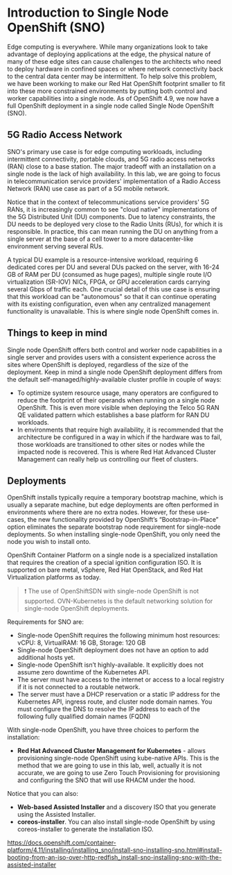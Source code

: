 # Introduction to Single Node OpenShift (SNO)

Edge computing is everywhere. While many organizations look to take advantage of deploying applications at the edge, the physical nature of many of these edge sites can cause challenges to the architects who need to deploy hardware in confined spaces or where network connectivity back to the central data center may be intermittent. To help solve this problem, we have been working to make our Red Hat OpenShift footprint smaller to fit into these more constrained environments by putting both control and worker capabilities into a single node. As of OpenShift 4.9, we now have a full OpenShift deployment in a single node called Single Node OpenShift (SNO).

## 5G Radio Access Network

SNO's primary use case is for edge computing workloads, including intermittent connectivity, portable clouds, and 5G radio access networks (RAN) close to a base station. The major tradeoff with an installation on a single node is the lack of high availability. In this lab, we are going to focus in telecommunication service providers' implementation of a Radio Access Network (RAN) use case as part of a 5G mobile network. 

Notice that in the context of telecommunications service providers' 5G RANs, it is increasingly common to see "cloud native" implementations of the 5G Distributed Unit (DU) components. Due to latency constraints, the DU needs to be deployed very close to the Radio Units (RUs), for which it is responsible. In practice, this can mean running the DU on anything from a single server at the base of a cell tower to a more datacenter-like environment serving several RUs.

A typical DU example is a resource-intensive workload, requiring 6 dedicated cores per DU and several DUs packed on the server, with 16-24 GB of RAM per DU (consumed as huge pages), multiple single route I/O virtualization (SR-IOV) NICs, FPGA, or GPU acceleration cards  carrying several Gbps of traffic each. One crucial detail of this use case is ensuring that this workload can be "autonomous" so that it can continue operating with its existing configuration, even when any centralized management functionality is unavailable. This is where single node OpenShift comes in.

## Things to keep in mind

Single node OpenShift offers both control and worker node capabilities in a single server and provides users with a consistent experience across the sites where OpenShift is deployed, regardless of the size of the deployment. Keep in mind a single node OpenShift deployment differs from the default self-managed/highly-available cluster profile in couple of ways:

* To optimize system resource usage, many operators are configured to reduce the footprint of their operands when running on a single node OpenShift. This is even more visible when deploying the Telco 5G RAN QE validated pattern which establishes a base platform for RAN DU workloads.
* In environments that require high availability, it is recommended that the architecture be configured in a way in which if the hardware was to fail, those workloads are transitioned to other sites or nodes while the impacted node is recovered. This is where Red Hat Advanced Cluster Management can really help us controlling our fleet of clusters.

## Deployments

OpenShift installs typically require a temporary bootstrap machine, which is usually a separate machine, but edge deployments are often performed in environments where there are no extra nodes. However, for these use-cases, the new functionality provided by OpenShift’s “Bootstrap-in-Place” option eliminates the separate bootstrap node requirement for single-node deployments. So when installing single-node OpenShift, you only need the node you wish to install onto.

OpenShift Container Platform on a single node is a specialized installation that requires the creation of a special ignition configuration ISO. It is supported on bare metal, vSphere, Red Hat OpenStack, and Red Hat Virtualization platforms as today.

> :exclamation: The use of OpenShiftSDN with single-node OpenShift is not supported. OVN-Kubernetes is the default networking solution for single-node OpenShift deployments.

Requirements for SNO are:

* Single-node OpenShift requires the following minimum host resources: vCPU: 8, VirtualRAM: 16 GB, Storage: 120 GB 
* Single-node OpenShift deployment does not have an option to add additional hosts yet. 
* Single-node OpenShift isn’t highly-available. It explicitly does not assume zero downtime of the Kubernetes API.
* The server must have access to the internet or access to a local registry if it is not connected to a routable network. 
* The server must have a DHCP reservation or a static IP address for the Kubernetes API, ingress route, and cluster node domain names. You must configure the DNS to resolve the IP address to each of the following fully qualified domain names (FQDN)

With single-node OpenShift, you have three choices to perform the installation:

* **Red Hat Advanced Cluster Management for Kubernetes** - allows provisioning single-node OpenShift using kube-native APIs. This is the method that we are going to use in this lab, well, actually it is not accurate, we are going to use Zero Touch Provisioning for provisioning and configuring the SNO that will use RHACM under the hood.

Notice that you can also:

* **Web-based Assisted Installer** and a discovery ISO that you generate using the Assisted Installer. 
* **coreos-installer**. You can also install single-node OpenShift by using coreos-installer to generate the installation ISO.


https://docs.openshift.com/container-platform/4.11/installing/installing_sno/install-sno-installing-sno.html#install-booting-from-an-iso-over-http-redfish_install-sno-installing-sno-with-the-assisted-installer
